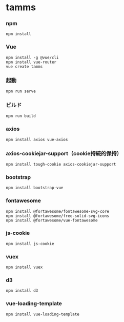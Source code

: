 # tamms

### npm
```
npm install
```

### Vue
```
npm install -g @vue/cli
npm install vue-router
vue create tamms
```

### 起動
```
npm run serve
```

### ビルド
```
npm run build
```

### axios
```
npm install axios vue-axios
```

### axios-cookiejar-support（cookie持続的保持）
```
npm install tough-cookie axios-cookiejar-support
```

### bootstrap
```
npm install bootstrap-vue
```

### fontawesome
```
npm install @fortawesome/fontawesome-svg-core
npm install @fortawesome/free-solid-svg-icons
npm install @fortawesome/vue-fontawesome
```

### js-cookie
```
npm install js-cookie
```

### vuex
```
npm install vuex
```

### d3
```
npm install d3
```

### vue-loading-template
```
npm install vue-loading-template
```

